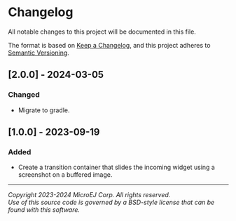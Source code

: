 # Changelog

All notable changes to this project will be documented in this file.

The format is based on [Keep a Changelog](https://keepachangelog.com/en/1.0.0/),
and this project adheres to [Semantic Versioning](https://semver.org/spec/v2.0.0.html).

## [2.0.0] - 2024-03-05

### Changed

- Migrate to gradle.

## [1.0.0] - 2023-09-19

### Added

- Create a transition container that slides the incoming widget using a screenshot on a buffered image.

---  
_Copyright 2023-2024 MicroEJ Corp. All rights reserved._  
_Use of this source code is governed by a BSD-style license that can be found with this software._ 
